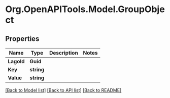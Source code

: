 # Org.OpenAPITools.Model.GroupObject

## Properties

Name | Type | Description | Notes
------------ | ------------- | ------------- | -------------
**LagoId** | **Guid** |  | 
**Key** | **string** |  | 
**Value** | **string** |  | 

[[Back to Model list]](../README.md#documentation-for-models) [[Back to API list]](../README.md#documentation-for-api-endpoints) [[Back to README]](../README.md)

